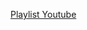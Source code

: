 [Playlist Youtube](https://www.youtube.com/watch?v=LIcKvaf08to&list=PL5aY_NrL1rjucQqO21QH8KclsLDYu1BIg&index=7&ab_channel=FullCycle)